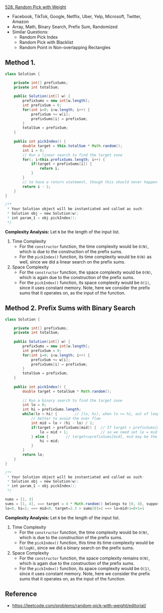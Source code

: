 [528. Random Pick with Weight](https://leetcode.com/problems/random-pick-with-weight/)

* Facebook, TikTok, Google, Netflix, Uber, Yelp, Microsoft, Twitter, Amazon
* Array, Math, Binary Search, Prefix Sum, Randomized
* Similar Questions:
    * Random Pick Index
    * Random Pick with Blacklist
    * Random Point in Non-overlapping Rectangles
    

## Method 1.
```java 
class Solution {

    private int[] prefixSums;
    private int totalSum;
    
    public Solution(int[] w) {
        prefixSums = new int[w.length];
        int prefixSum = 0;
        for(int i=0; i<w.length; i++) {
            prefixSum += w[i];
            prefixSums[i] = prefixSum;
        }
        totalSum = prefixSum;
    }
    
    public int pickIndex() {
        double target = this.totalSum * Math.random();
        int i = 0;
        // Run a linear search to find the target zone
        for(; i<this.prefixSums.length; i++) {
            if(target < prefixSums[i]) {
                return i;
            }
        }
        // to have a return statement, though this should never happen.
        return i - 1;
    }
}

/**
 * Your Solution object will be instantiated and called as such:
 * Solution obj = new Solution(w);
 * int param_1 = obj.pickIndex();
 */
```
**Complexity Analysis:**
Let `N` be the length of the input list.
1. Time Complexity
    * For the `constructor` function, the time complexity would be `O(N)`, which is due to the construction of the prefix sums.
    * For the `pickIndex()` function, its time complexity would be `O(N)` as well, since we did a linear search on the prefix sums.
2. Space Complexity
    * For the `constructor` function, the space complexity would be `O(N)`, which is again due to the construction of the prefix sums.
    * For the `pickIndex()` function, its space complexity would be `O(1)`, since it uses constant memory. Note, here we consider the prefix sums that it operates on, as the input of the function.


## Method 2. Prefix Sums with Binary Search
```java 
class Solution {

    private int[] prefixSums;
    private int totalSum;
    
    public Solution(int[] w) {
        prefixSums = new int[w.length];
        int prefixSum = 0;
        for(int i=0; i<w.length; i++) {
            prefixSum += w[i];
            prefixSums[i] = prefixSum;
        }
        totalSum = prefixSum;
    }
    
    public int pickIndex() {
        double target = totalSum * Math.random();
        
        // Run a binary search to find the target zone
        int lo = 0;
        int hi = prefixSums.length;
        while(lo < hi) {        // [lo, hi), when lo >= hi, out of loop
            // better to avoid the over flow
            int mid = lo + (hi - lo) / 2;
            if(target > prefixSums[mid]) {  // If target > prefixSums[mid], then mid is not the value that we want,
                lo = mid + 1;               // so we need set lo = mid + 1
            } else {        // target<=prefixSums[mid], mid may be the value we want, so we need set hi = mid
                hi = mid;
            }
        }
        return lo;
    }
}

/**
 * Your Solution object will be instantiated and called as such:
 * Solution obj = new Solution(w);
 * int param_1 = obj.pickIndex();
 */
```

```Java
nums = [1, 3]
sums = [1, 4], ==> target = 4 * Math.random() belongs to [0, 4), suppose 2.3
lo=0, hi=1; ==> mid=0, target=2.3 > sums[0]=1 ==> lo=mid+1=0+1=1
```

**Complexity Analysis:**
Let `N` be the length of the input list.
1. Time Complexity
    * For the `constructor` function, the time complexity would be `O(N)`, which is due to the construction of the prefix sums.
    * For the `pickIndex()` function, this time its time complexity would be `O(log⁡N)`, since we did a binary search on the prefix sums.
2. Space Complexity
    * For the `constructor` function, the space complexity remains `O(N)`, which is again due to the construction of the prefix sums.
    * For the `pickIndex()` function, its space complexity would be `O(1)`, since it uses constant memory. Note, here we consider the prefix sums that it operates on, as the input of the function.


## Reference
* https://leetcode.com/problems/random-pick-with-weight/editorial/
